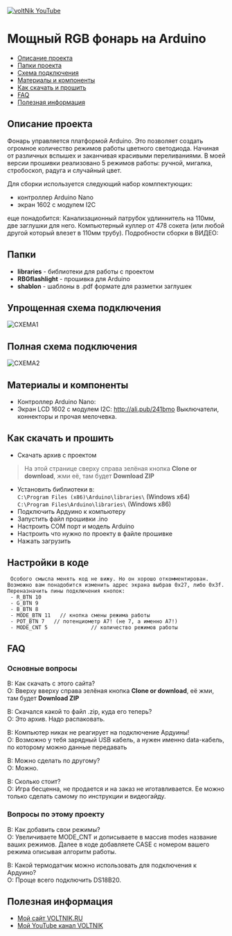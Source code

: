 [![voltNik YouTube](http://voltnik.ru/voltnik-banner.jpg)](https://www.youtube.com/channel/UC4s13gPVOMQVX3P1ZpdUwjA?sub_confirmation=1)
# Мощный RGB фонарь на Arduino
* [Описание проекта](#chapter-0)
* [Папки проекта](#chapter-1)
* [Схема подключения](#chapter-2)
* [Материалы и компоненты](#chapter-3)
* [Как скачать и прошить](#chapter-4)
* [FAQ](#chapter-5)
* [Полезная информация](#chapter-6)

<a id="chapter-0"></a>
## Описание проекта
Фонарь управляется платформой Arduino. Это позволяет создать огромное количество режимов работы цветного светодиода. Начиная от различных вспышех и заканчивая красивыми переливаниями. 
В моей версии прошивки реализовано 5 режимов работы: ручной, мигалка, стробоскоп, радуга и случайный цвет.

Для сборки используется следующий набор комлпектующих:
- контроллер Arduino Nano
- экран 1602 с модулем I2C

еще понадобится: Канализационный патрубок удлиннитель на 110мм, две заглушки для него. Компьютерный куллер от 478 сокета (или любой другой который влезет в 110мм трубу).
Подробности сборки в ВИДЕО:

<a id="chapter-1"></a>
## Папки
- **libraries** - библиотеки для работы с проектом
- **RBGflashlight** - прошивка для Arduino
- **shablon** - шаблоны в .pdf формате для разметки заглушек

<a id="chapter-2"></a>
## Упрощенная схема подключения
![СХЕМА1](https://github.com/voltNik/RGB-flashlight/blob/master/RGB-flashlight_bb1.jpg)
## Полная схема подключения
![СХЕМА2](https://github.com/voltNik/RGB-flashlight/blob/master/RGB-flashlight_bb1.jpg)

<a id="chapter-3"></a>
## Материалы и компоненты
- Контроллер Arduino Nano:
- Экран LCD 1602 с модулем I2C: http://ali.pub/241bmo
Выключатели, коннекторы и прочая мелочевка.


<a id="chapter-4"></a>
## Как скачать и прошить
* Скачать архив с проектом
> На этой странице сверху справа зелёная кнопка **Clone or download**, жми её, там будет **Download ZIP**
* Установить библиотеки в:  
`C:\Program Files (x86)\Arduino\libraries\` (Windows x64)  
`C:\Program Files\Arduino\libraries\` (Windows x86) 
* Подключить Ардуино к компьютеру
* Запустить файл прошивки .ino
* Настроить COM порт и модель Arduino
* Настроить что нужно по проекту в файле прошивке
* Нажать загрузить

## Настройки в коде
     Особого смысла менять код не вижу. Но он хорошо откомментирован. Возможно вам понадобится изменить адрес экрана выбрав 0x27, либо 0x3f. Переназначить пины подключения кнопок:
     - R_BTN 10 
     - G_BTN 9
     - B_BTN 8
     - MODE_BTN 11   // кнопка смены режима работы
     - POT_BTN 7   // потенциометр А7! (не 7, а именно А7!)
     - MODE_CNT 5              // количество режимов работы

<a id="chapter-5"></a>
## FAQ
### Основные вопросы
В: Как скачать с этого сайта?  
О: Вверху вверху справа зелёная кнопка **Clone or download**, её жми, там будет **Download ZIP**  

В: Скачался какой то файл .zip, куда его теперь?  
О: Это архив. Надо распаковать.  

В: Компьютер никак не реагирует на подключение Ардуины!  
О: Возможно у тебя зарядный USB кабель, а нужен именно data-кабель, по которому можно данные передавать  

В: Можно сделать по другому?  
О: Можно.  

В: Сколько стоит?  
О: Игра бесценна, не продается и на заказ не иготавливается. Ее можно только сделать самому по инструкции и видеогайду.  

### Вопросы по этому проекту
В: Как добавить свои режимы?  
О: Увеличиваете MODE_CNT и дописываете в массив modes название ваших режимов. Далее в коде добавляете CASE с номером вашего режима описывая алгоритм работы.  

В: Какой термодатчик можно использовать для подключения к Ардуино?  
О: Проще всего подключить DS18B20.  

<a id="chapter-6"></a>
## Полезная информация
* [Мой сайт VOLTNIK.RU](http://voltnik.ru/)
* [Мой YouTube канал VOLTNIK](https://www.youtube.com/channel/UC4s13gPVOMQVX3P1ZpdUwjA?sub_confirmation=1)